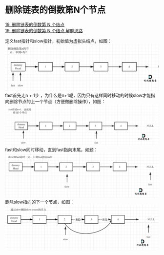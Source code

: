 # 删除链表的倒数第N个节点

[19. 删除链表的倒数第 N 个结点](https://leetcode.cn/problems/remove-nth-node-from-end-of-list/)  
[19. 删除链表的倒数第 N 个结点 解题思路](https://www.programmercarl.com/0019.%E5%88%A0%E9%99%A4%E9%93%BE%E8%A1%A8%E7%9A%84%E5%80%92%E6%95%B0%E7%AC%ACN%E4%B8%AA%E8%8A%82%E7%82%B9.html#_19-%E5%88%A0%E9%99%A4%E9%93%BE%E8%A1%A8%E7%9A%84%E5%80%92%E6%95%B0%E7%AC%ACn%E4%B8%AA%E8%8A%82%E7%82%B9)

定义fast指针和slow指针，初始值为虚拟头结点，如图：
![](../../doc/19.删除链表的倒数第N个节点_1.png)
fast首先走n + 1步 ，为什么是n+1呢，因为只有这样同时移动的时候slow才能指向删除节点的上一个节点（方便做删除操作），如图：
![](../../doc/19.删除链表的倒数第N个节点_2.png)
fast和slow同时移动，直到fast指向末尾，如题：
![](../../doc/19.删除链表的倒数第N个节点_3.png)
删除slow指向的下一个节点，如图：
![](../../doc/19.删除链表的倒数第N个节点_4.png)